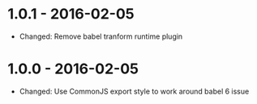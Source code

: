 # 1.0.1 - 2016-02-05

- Changed: Remove babel tranform runtime plugin

# 1.0.0 - 2016-02-05

- Changed: Use CommonJS export style to work around babel 6 issue
